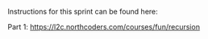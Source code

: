 Instructions for this sprint can be found here:

Part 1: https://l2c.northcoders.com/courses/fun/recursion
